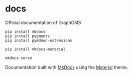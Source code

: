 # docs
Official documentation of GraphCMS


```
pip install mkdocs
pip install pygments
pip install pymdown-extensions

pip install mkdocs-material

mkdocs serve
```

Documentation built with [MkDocs](http://www.mkdocs.org/) using the [Material](http://squidfunk.github.io/mkdocs-material/) theme.
